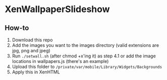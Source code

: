 # XenWallpaperSlideshow 

## How-to

1. Download this repo
2. Add the images you want to the images directory (valid extensions are jpg, png and jpeg)
3. Run `./setwall.sh` (after chmod +x'ing it) as step 4.1 or add the image locations in wallpapers.js (there's an example)
4. Upload this folder to `/private/var/mobile/Library/Widgets/Backgrounds`
5. Apply this in XenHTML